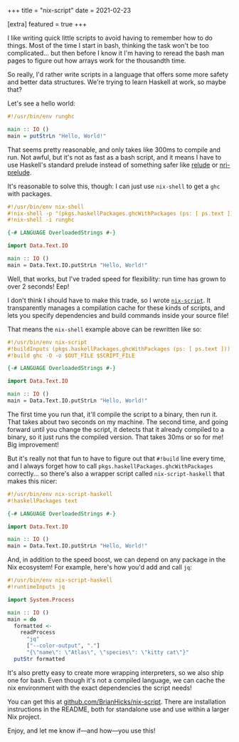 +++
title = "nix-script"
date = 2021-02-23

[extra]
featured = true
+++

I like writing quick little scripts to avoid having to remember how to do things.
Most of the time I start in bash, thinking the task won't be too complicated... but then before I know it I'm having to reread the bash man pages to figure out how arrays work for the thousandth time.

So really, I'd rather write scripts in a language that offers some more safety and better data structures.
We're trying to learn Haskell at work, so maybe that?

Let's see a hello world:

```haskell
#!/usr/bin/env runghc

main :: IO ()
main = putStrLn "Hello, World!"
```

That seems pretty reasonable, and only takes like 300ms to compile and run.
Not awful, but it's not as fast as a bash script, and it means I have to use Haskell's standard prelude instead of something safer like [relude](https://kowainik.github.io/projects/relude) or [nri-prelude](http://hackage.haskell.org/package/nri-prelude).

It's reasonable to solve this, though: I can just use `nix-shell` to get a `ghc` with packages.

```haskell
#!/usr/bin/env nix-shell
#!nix-shell -p "(pkgs.haskellPackages.ghcWithPackages (ps: [ ps.text ]))"
#!nix-shell -i runghc

{-# LANGUAGE OverloadedStrings #-}

import Data.Text.IO

main :: IO ()
main = Data.Text.IO.putStrLn "Hello, World!"
```

Well, that works, but I've traded speed for flexibility: run time has grown to over 2 seconds!
Eep!

I don't think I should have to make this trade, so I wrote [`nix-script`](https://github.com/BrianHicks/nix-script).
It transparently manages a compilation cache for these kinds of scripts, and lets you specify dependencies and build commands inside your source file!

That means the `nix-shell` example above can be rewritten like so:

```haskell
#!/usr/bin/env nix-script
#!buildInputs (pkgs.haskellPackages.ghcWithPackages (ps: [ ps.text ]))
#!build ghc -O -o $OUT_FILE $SCRIPT_FILE

{-# LANGUAGE OverloadedStrings #-}

import Data.Text.IO

main :: IO ()
main = Data.Text.IO.putStrLn "Hello, World!"
```

The first time you run that, it'll compile the script to a binary, then run it.
That takes about two seconds on my machine.
The second time, and going forward until you change the script, it detects that it already compiled to a binary, so it just runs the compiled version.
That takes 30ms or so for me!
Big improvement!

But it's really not that fun to have to figure out that `#!build` line every time, and I always forget how to call `pkgs.haskellPackages.ghcWithPackages` correctly... so there's also a wrapper script called `nix-script-haskell` that makes this nicer:

```haskell
#!/usr/bin/env nix-script-haskell
#!haskellPackages text

{-# LANGUAGE OverloadedStrings #-}

import Data.Text.IO

main :: IO ()
main = Data.Text.IO.putStrLn "Hello, World!"
```

And, in addition to the speed boost, we can depend on any package in the Nix ecosystem!
For example, here's how you'd add and call `jq`:

```haskell
#!/usr/bin/env nix-script-haskell
#!runtimeInputs jq

import System.Process

main :: IO ()
main = do
  formatted <-
    readProcess
      "jq"
      ["--color-output", "."]
      "{\"name\": \"Atlas\", \"species\": \"kitty cat\"}"
  putStr formatted
```

It's also pretty easy to create more wrapping interpreters, so we also ship one for bash.
Even though it's not a compiled language, we can cache the nix environment with the exact dependencies the script needs!

You can get this at [github.com/BrianHicks/nix-script](https://github.com/BrianHicks/nix-script).
There are installation instructions in the README, both for standalone use and use within a larger Nix project.

Enjoy, and let me know if&mdash;and how&mdash;you use this!
